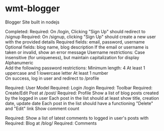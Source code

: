 # wmt-blogger
Blogger Site built in nodejs

Completed:
Required: On /login, Clicking "Sign Up" should redirect to /signup
Required: On /signup, clicking "Sign Up" should create a new user with the provided details
		  Required fields: email, password, username
 		  Optional fields: blog name, blog description
		  If the email or username is taken or invalid, show an error message
		  Username restrictions:
				Case insensitive (for uniqueness), but maintain capitalization for display
				Alphanumeric	 		  
		  Add the following password restrictions:
				Minimum length: 4
				At least 1 uppercase and 1 lowercase letter
				At least 1 number		  
		  On success, log in user and redirect to /profile
		  
Required: User Model
Required: Login /login
Required: Toolbar
Required: Create/Edit Post at /post/<postID>
Required: Profile
			Show a list of blog posts created by the logged in user
			Each post in the list should at least show title, creation date, update date
			Each post in the list should have a functioning "Delete" and "Edit" link
			Show comment count

Required: Show a list of latest comments to logged in user's posts with
Required: Blog at /blog/<blogId>
Required: Comments

			
		  